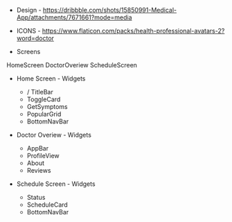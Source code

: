 * Design - https://dribbble.com/shots/15850991-Medical-App/attachments/7671661?mode=media

* ICONS - https://www.flaticon.com/packs/health-professional-avatars-2?word=doctor

* Screens

HomeScreen
DoctorOveriew
ScheduleScreen

* Home Screen - Widgets
    - / TitleBar 
    - ToggleCard
    - GetSymptoms
    - PopularGrid
    - BottomNavBar

* Doctor Overiew - Widgets
    - AppBar
    - ProfileView
    - About
    - Reviews

* Schedule Screen - Widgets
    - Status
    - ScheduleCard
    - BottomNavBar